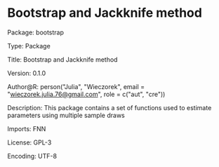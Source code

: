 # Bootstrap and Jackknife method

Package: bootstrap

Type: Package

Title: Bootstrap and Jackknife method

Version: 0.1.0

Author@R: person("Julia", "Wieczorek", email = "wieczorek.julia.76@gmail.com", role = c("aut", "cre"))

Description: This package contains a set of functions used to estimate parameters using multiple sample draws

Imports: FNN

License: GPL-3

Encoding: UTF-8
